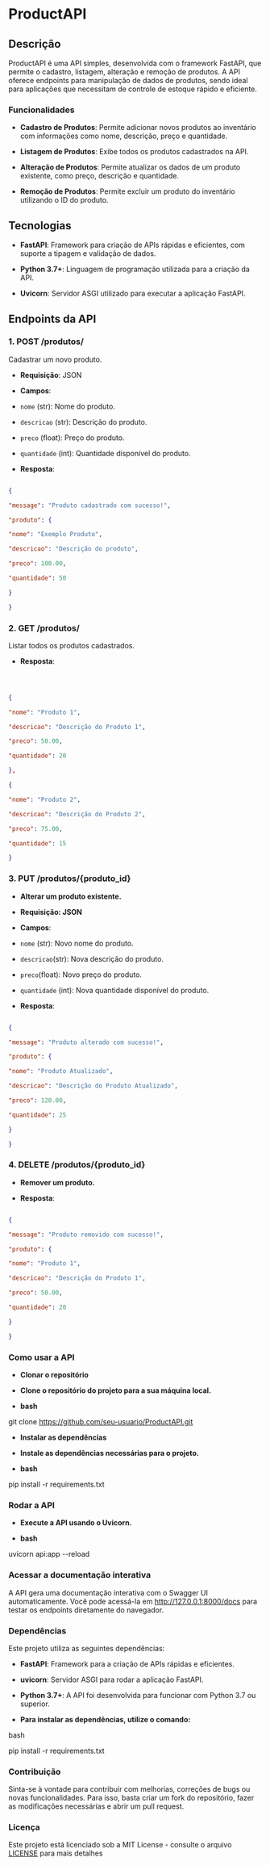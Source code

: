 # ProductAPI

  

## Descrição

  

ProductAPI é uma API simples, desenvolvida com o framework FastAPI, que permite o cadastro, listagem, alteração e remoção de produtos. A API oferece endpoints para manipulação de dados de produtos, sendo ideal para aplicações que necessitam de controle de estoque rápido e eficiente.

  

### Funcionalidades

  

-  **Cadastro de Produtos**: Permite adicionar novos produtos ao inventário com informações como nome, descrição, preço e quantidade.

-  **Listagem de Produtos**: Exibe todos os produtos cadastrados na API.

-  **Alteração de Produtos**: Permite atualizar os dados de um produto existente, como preço, descrição e quantidade.

-  **Remoção de Produtos**: Permite excluir um produto do inventário utilizando o ID do produto.

  

## Tecnologias

  

-  **FastAPI**: Framework para criação de APIs rápidas e eficientes, com suporte a tipagem e validação de dados.

-  **Python 3.7+**: Linguagem de programação utilizada para a criação da API.

-  **Uvicorn**: Servidor ASGI utilizado para executar a aplicação FastAPI.

  

## Endpoints da API

  

### 1. POST /produtos/

Cadastrar um novo produto.

  

-  **Requisição**: JSON

-  **Campos**:

-  `nome` (str): Nome do produto.

-  `descricao` (str): Descrição do produto.

-  `preco` (float): Preço do produto.

-  `quantidade` (int): Quantidade disponível do produto.

  

-  **Resposta**:

```json

{

"message": "Produto cadastrado com sucesso!",

"produto": {

"nome": "Exemplo Produto",

"descricao": "Descrição do produto",

"preco": 100.00,

"quantidade": 50

}

}
```
  

### 2. GET /produtos/

Listar todos os produtos cadastrados.

  

-  **Resposta**:

```json

  

{

"nome": "Produto 1",

"descricao": "Descrição do Produto 1",

"preco": 50.00,

"quantidade": 20

},

{

"nome": "Produto 2",

"descricao": "Descrição do Produto 2",

"preco": 75.00,

"quantidade": 15

}

```

### 3. PUT /produtos/{produto_id}

  

-  **Alterar um produto existente.**

-  **Requisição: JSON**

-  **Campos**:

  

-  `nome` (str): Novo nome do produto.

-  `descricao`(str): Nova descrição do produto.

-  `preco`(float): Novo preço do produto.

-  `quantidade` (int): Nova quantidade disponível do produto.

  

-  **Resposta**:

  

```json

{

"message": "Produto alterado com sucesso!",

"produto": {

"nome": "Produto Atualizado",

"descricao": "Descrição do Produto Atualizado",

"preco": 120.00,

"quantidade": 25

}

}

```

  

### 4. DELETE /produtos/{produto_id}

-  **Remover um produto.**

  

-  **Resposta**:

  

```json

{

"message": "Produto removido com sucesso!",

"produto": {

"nome": "Produto 1",

"descricao": "Descrição do Produto 1",

"preco": 50.00,

"quantidade": 20

}

}

```

  

### Como usar a API

-  **Clonar o repositório**

-  **Clone o repositório do projeto para a sua máquina local.**

  

-  **bash**

git clone https://github.com/seu-usuario/ProductAPI.git

-  **Instalar as dependências**

-  **Instale as dependências necessárias para o projeto.**

  

-  **bash**

  

pip install -r requirements.txt

  
  

### Rodar a API

-  **Execute a API usando o Uvicorn.**

-  **bash**

uvicorn api:app --reload

  
  

### Acessar a documentação interativa

A API gera uma documentação interativa com o Swagger UI automaticamente. Você pode acessá-la em http://127.0.0.1:8000/docs para testar os endpoints diretamente do navegador.

  
  

### Dependências

Este projeto utiliza as seguintes dependências:

  

-  **FastAPI**: Framework para a criação de APIs rápidas e eficientes.

  

-  **uvicorn**: Servidor ASGI para rodar a aplicação FastAPI.

  

-  **Python 3.7+**: A API foi desenvolvida para funcionar com Python 3.7 ou superior.

  

-  **Para instalar as dependências, utilize o comando:**

  

bash

  

pip install -r requirements.txt

  

### Contribuição

Sinta-se à vontade para contribuir com melhorias, correções de bugs ou novas funcionalidades. Para isso, basta criar um fork do repositório, fazer as modificações necessárias e abrir um pull request.

  

### Licença

Este projeto está licenciado sob a MIT License - consulte o arquivo [LICENSE](https://github.com/HeltonCardoso/API_CadastroProduto/blob/main/LICENSE) para mais detalhes
